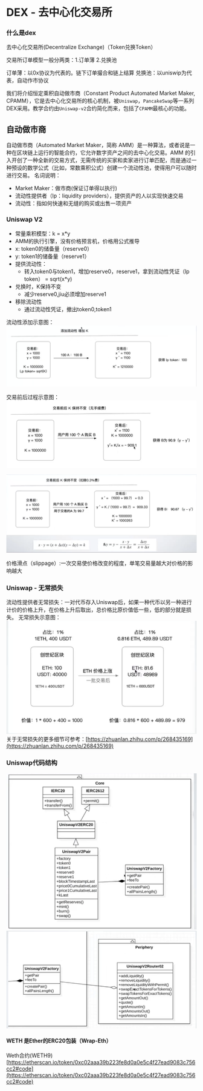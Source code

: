 # DEX - 去中心化交易所

### 什么是dex
去中心化交易所(Decentralize Exchange)（Token兑换Token）

交易所订单模型一般分两类：1.订单薄 2.兑换池

订单薄：以0x协议为代表的。链下订单撮合和链上结算
兑换池：以uniswip为代表，自动作市协议

我们将介绍恒定乘积自动做市商（Constant Product Automated Market Maker, CPAMM），它是去中心化交易所的核心机制，被`Uniswap`，`PancakeSwap`等一系列DEX采用。教学合约由`Uniswap-v2`合约简化而来，包括了`CPAMM`最核心的功能。

## 自动做市商

自动做市商（Automated Market Maker，简称 AMM）是一种算法，或者说是一种在区块链上运行的智能合约，它允许数字资产之间的去中心化交易。AMM 的引入开创了一种全新的交易方式，无需传统的买家和卖家进行订单匹配，而是通过一种预设的数学公式（比如，常数乘积公式）创建一个流动性池，使得用户可以随时进行交易。
名词说明：
- Market Maker：做市商(保证订单得以执行)
- 流动性提供者（lp：liquidity providers），提供资产的人以实现快速交易
- 流动性：指如何快速和无缝的购买或出售一项资产

### Uniswap V2

- 常量乘积模型：k = x*y
- AMM的执行引擎，没有价格预言机，价格用公式推导
- x: token0的储备量（reserve0）
- y: token1的储备量（reserve1）
- 提供流动性：
    - 转入token0与token1，增加reserve0，reserve1，拿到流动性凭证（lp token） = sqrt(x*y)
- 兑换时，K保持不变
    - 减少reserve0,jiu必须增加reserve1
- 移除流动性
    - 通过流动性凭证，撤出token0,token1 

流动性添加示意图：
![](./image/add_lp.png)

交易前后过程示意图：
![](./image/amm.png)

![](./image/amm_2.png)

价格滑点（slippage）:一次交易使价格改变的程度，单笔交易量越大对价格的影响越大


### Uniswap - 无常损失
流动性提供者无常损失：一对代币存入Uniswap后，如果一种代币以另一种进行计价的价格上升，在价格上升后取出，总价格比原价值低一些，低的部分就是损失。
无常损失示意图：
![](./image/amm_lose.png)
关于无常损失的更多细节可参考：[https://zhuanlan.zhihu.com/p/268435169](https://zhuanlan.zhihu.com/p/268435169)


### Uniswap代码结构
![](./image/uniswap_core_code.png)
![](./image/uniswap_core_code2.png)


#### WETH 是Ether的ERC20包装（Wrap-Eth）
Weth合约(WETH9)
[https://etherscan.io/token/0xc02aaa39b223fe8d0a0e5c4f27ead9083c756cc2#code](https://etherscan.io/token/0xc02aaa39b223fe8d0a0e5c4f27ead9083c756cc2#code)